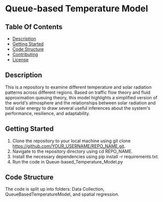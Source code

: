 # Queue-based Temperature Model
## Table Of Contents
- [Description](#description)
- [Getting Started](#getting_started)
- [Code Structure](#code_structure)
- [Contributing](#contributing)
- [License](#license)


## Description
This is a repository to examine different temperature and solar radiation patterns across different regions. Based on traffic flow theory and fluid approximation queuing theory, this model highlights a simplified version of the world's atmosphere and the relationships between solar radiation and total solar energy to draw several useful inferences about the system's performance, resilience, and adaptability.


## Getting Started
1. Clone the repository to your local machine using git clone https://github.com/YOUR_USERNAME/REPO_NAME.git.
2. Navigate to the repository directory using cd REPO_NAME.
3. Install the necessary dependencies using pip install -r requirements.txt.
4. Run the code in Queue-based_Temperature_Model.py

## Code Structure
The code is split up into folders: Data Collection, QueueBasedTemperatureModel, and spatial regression.

